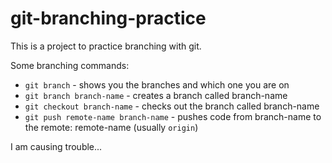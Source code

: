 # git-branching-practice

This is a project to practice branching with git.





Some branching commands:

- `git branch` - shows you the branches and which one you are on
- `git branch branch-name` - creates a branch called branch-name
- `git checkout branch-name` - checks out the branch called branch-name
- `git push remote-name branch-name` - pushes code from branch-name to the remote: remote-name (usually `origin`)


I am causing trouble...